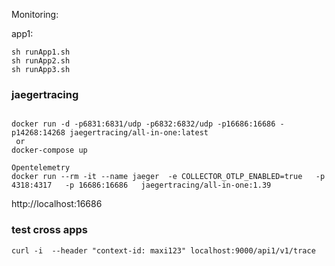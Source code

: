 Monitoring:

app1:
```
sh runApp1.sh
sh runApp2.sh
sh runApp3.sh
```

### jaegertracing
```

docker run -d -p6831:6831/udp -p6832:6832/udp -p16686:16686 -p14268:14268 jaegertracing/all-in-one:latest
 or
docker-compose up

Opentelemetry
docker run --rm -it --name jaeger  -e COLLECTOR_OTLP_ENABLED=true   -p 4318:4317   -p 16686:16686   jaegertracing/all-in-one:1.39
```
http://localhost:16686

### test cross apps
```
curl -i  --header "context-id: maxi123" localhost:9000/api1/v1/trace
```